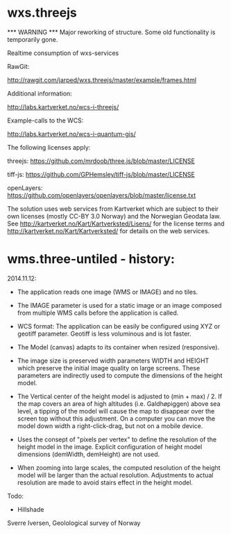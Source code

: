 wxs.threejs
===========

*** WARNING ***
Major reworking of structure. 
Some old functionality is temporarily gone.

Realtime consumption of wxs-services


RawGit:

http://rawgit.com/jarped/wxs.threejs/master/example/frames.html


Additional information:

http://labs.kartverket.no/wcs-i-threejs/


Example-calls to the WCS:

http://labs.kartverket.no/wcs-i-quantum-gis/


The following licenses apply:

threejs: https://github.com/mrdoob/three.js/blob/master/LICENSE

tiff-js: https://github.com/GPHemsley/tiff-js/blob/master/LICENSE

openLayers: https://github.com/openlayers/openlayers/blob/master/license.txt


The solution uses web services from Kartverket which are subject to their own licenses (mostly CC-BY 3.0 Norway) and the Norwegian Geodata law. See http://kartverket.no/Kart/Kartverksted/Lisens/ for the license terms and http://kartverket.no/Kart/Kartverksted/ for details on the web services.


wms.three-untiled - history:
============================

2014.11.12:

- The application reads one image (WMS or IMAGE) and no tiles.

- The IMAGE parameter is used for a static image or an image composed from multiple WMS calls before the application is called.

- WCS format: The application can be easily be configured using XYZ or geotiff parameter. Geotiff is less voluminous and is lot faster.

- The Model (canvas) adapts to its container when resized (responsive).

- The image size is preserved width parameters WIDTH and HEIGHT which preserve the initial image quality on large screens. These parameters are indirectly used to compute the dimensions of the height model. 

- The Vertical center of the height model is adjusted to (min + max) / 2. If the map covers an area of high altitudes (i.e. Galdhøpiggen) above sea level, a tipping of the model will cause the map to disappear over the screen top without this adjustment. On a computer you can move the model down width a right-click-drag, but not on a mobile device.

- Uses the consept of "pixels per vertex" to define the resolution of the height model in the image. Explicit configuration of height model dimensions (demWidth, demHeight) are not used. 

- When zooming into large scales, the computed resolution of the height model will be larger than the actual resolution. Adjustments to actual resolution are made to avoid stairs effect in the height model.

Todo:
- Hillshade

Sverre Iversen, Geolological survey of Norway